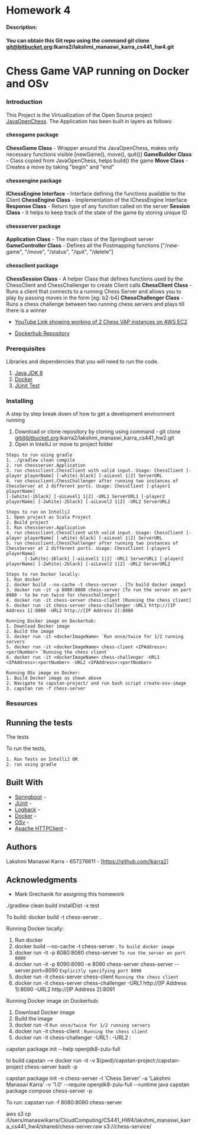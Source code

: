 # Homework 4
#### Description: 
#### You can obtain this Git repo using the command git clone git@bitbucket.org:lkarra2/lakshmi_manaswi_karra_cs441_hw4.git

# Chess Game VAP running on Docker and OSv    

### Introduction

This Project is the Virtuallization of the Open Source project [JavaOpenChess](). The Application has been built in layers as follows:

#### chessgame package
**ChessGame Class** - Wrapper around the JavaOpenChess, makes only necessary functions visible [newGame(), move(), quit()]
**GameBuilder Class** - Class copied from JavaOpenChess, helps build() the game
**Move Class** - Creates a move by taking "begin" and "end"

#### chessengine package
**IChessEngine Interface** - Interface defining the functions available to the Client
**ChessEngine Class** - Implementation of the IChessEngine Interface
**Response Class** - Return type of any function called on the server
**Session Class** - It helps to keep track of the state of the game by storing unique ID

#### chessserver package
**Application Class** - The main class of the Springboot server
**GameController Class** - Defines all the Postmapping functions ["/new-game", "/move", "/status", "/quit", "/delete"]
  
#### chessclient package
**ChessSession Class** - A helper Class that defines functions used by the ChessClient and ChessChallenger to create Client calls
**ChessClient Class** - Runs a client that connects to a running Chess Server and allows you to play by passing moves in the form [eg: b2-b4]
**ChessChallenger Class** - Runs a chess challenge between two running chess servers and plays till there is a winner

- [YouTube Link showing working of 2 Chess VAP instances on AWS EC2](https://youtu.be/4p11jsvx50A) 

- [Dockerhub Repository](https://cloud.docker.com/repository/docker/lkarra2/chess-server/general)

### Prerequisites

Libraries and dependencies that you will need to run the code. 

1. [Java JDK 8](https://www.oracle.com/technetwork/java/javase/downloads/jdk8-downloads-2133151.html)
2. [Docker](https://www.docker.com/)
3. [JUnit Test](https://junit.org/junit4/)

### Installing

A step by step break down of how to get a development environment running

1. Download or clone repository by cloning using command - git clone git@bitbucket.org:lkarra2/lakshmi_manaswi_karra_cs441_hw2.git
2. Open in IntelliJ or move to project folder

```
Steps to run using gradle
1. ./gradlew clean compile 
2. run chessserver.Application
3. run chessclient.ChessClient with valid input. Usage: ChessClient [-player playerName] [-white|-black] [-aiLevel 1|2] ServerURL
4. run chessclient.ChessChallenger after running two instances of ChessServer at 2 different ports. Usage: ChessClient [-player1 playerName] 
[-1white|-1black] [-aiLevel1 1|2] -URL1 ServerURL1 [-player2 playerName] [-2white|-2black] [-aiLevel2 1|2] -URL2 ServerURL2
```

```
Steps to run on IntelliJ
1. Open project as Scala Project
2. Build project
3. Run chessserver.Application
4. run chessclient.ChessClient with valid input. Usage: ChessClient [-player playerName] [-white|-black] [-aiLevel 1|2] ServerURL
5. run chessclient.ChessChallenger after running two instances of ChessServer at 2 different ports. Usage: ChessClient [-player1 playerName] 
       [-1white|-1black] [-aiLevel1 1|2] -URL1 ServerURL1 [-player2 playerName] [-2white|-2black] [-aiLevel2 1|2] -URL2 ServerURL2
```

```
Steps to run Docker locally:
1. Run docker
2. docker build --no-cache -t chess-server . [To build docker image]
3. docker run -it -p 8080:8080 chess-server [To run the server on port 8080 - to be run twice for chesschallenger]
4. docker run -it chess-server chess-client [Running the chess client]
5. docker run -it chess-server chess-challenger -URL1 http://[IP Address 1]:8080 -URL2 http://[IP Address 2]:8080
```

```
Running Docker image on Dockerhub:
1. Download Docker image
2. Build the image 
3. docker run -it <dockerImageName> `Run once/twice for 1/2 running servers`
5. docker run -it <dockerImageName> chess-client <IPAddress>:<portNumber> `Running the chess client`
6. docker run -it <dockerImageName> chess-challenger -URL1 <IPAddress>:<portNumber> -URL2 <IPAddress>:<portNumber>
```

```
Running OSv image on Docker:
1. Build Docker image as shown above
2. Navigate to capstan-project/ and run bash script create-osv-image
3. capstan run -f chess-server
```


### Resources




## Running the tests

The tests 

To run the tests,
```
1. Run Tests on IntelliJ OR
2. run using gradle
```


## Built With

* [Springboot]() - 
* [JUnit]() - 
* [Logback]() -  
* [Docker]() - 
* [OSv]() - 
* [Apache HTTPClient]() -  


## Authors

Lakshmi Manaswi Karra - 657276611 - [https://github.com/lkarra2]

## Acknowledgments

* Mark Grechanik for assigning this homework



./gradlew clean build installDist -x test

To build:
docker build -t chess-server . 


Running Docker locally:
1. Run docker
2. docker build --no-cache -t chess-server . `To build docker image`
3. docker run -it -p 8080:8080 chess-server `To run the server on port 8080`
4. docker run -it -p 8090:8090 -e 8090 chess-server chess-server --server.port=8090 `Explicitly specifying port 8090`
5. docker run -it chess-server chess-client `Running the chess client`
6. docker run -it chess-server chess-challenger -URL1 http://[IP Address 1]:8090 -URL2 http://[IP Address 2]:8091

Running Docker image on Dockerhub:
1. Download Docker image
2. Build the image 
3. docker run -it <dockerImageName> `Run once/twice for 1/2 running servers`
5. docker run -it <dockerImageName> chess-client <IPAddress>:<portNumber> `Running the chess client`
6. docker run -it <dockerImageName> chess-challenger -URL1 <IPAddress>:<portNumber> -URL2 <IPAddress>:<portNumber>

capstan package init --help
openjdk8-zulu-full

to build capstan --> docker run -it -v $(pwd)/capstan-project:/capstan-project chess-server bash -p

capstan package init -n chess-server -t 'Chess Server' -a 'Lakshmi Manaswi Karra' -v '1.0' --require openjdk8-zulu-full --runtime java
capstan package compose chess-server -p

To run:
capstan run -f 8080:8080 chess-server

aws s3 cp /Users/manaswikarra/CloudComputing/CS441_HW4/lakshmi_manaswi_karra_cs441_hw4/shared/chess-server.raw s3://chess-service/ 


